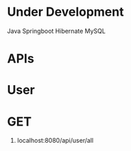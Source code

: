 # Under Development

Java
Springboot
Hibernate
MySQL

# APIs

# User
# GET
1) localhost:8080/api/user/all

